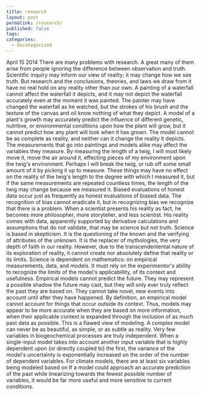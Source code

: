 ```yaml
---
title: research
layout: post
permalink: /research/
published: false
tags:
categories:
  - Uncategorized
---
```

April 15 2014
	There are many problems with research. A great many of them arise from people ignoring the difference between observation and truth. Scientific inquiry may inform our view of reality; it may change how we see truth. But research and the conclusions, theories, and laws we draw from it have no real hold on any reality other than our own.
	A painting of a waterfall cannot affect the waterfall it depicts, and it may not depict the waterfall accurately even at the moment it was painted. The painter may have changed the waterfall as he watched, but the strokes of his brush and the texture of the canvas and oil know nothing of what they depict.
	A model of a plant's growth may accurately predict the influence of different genetic, nutritive, or environmental conditions upon how the plant will grow, but it cannot predict how any plant will look when it has grown. The model cannot be as complete as reality, and neither can it change the reality it depicts.
	The measurements that go into paintings and models alike may affect the variables they measure. By measuring the length of a twig, I will most likely move it, move the air around it, effecting pieces of my environment upon the twig's environment. Perhaps I will break the twig, or rub off some small amount of it by picking it up to measure. These things may have no effect on the reality of the twig's length to the degree with which I measured it, but if the same measurements are repeated countless times, the length of the twig may change because we measured it.
	Biased evaluations of honest data occur just as frequently as honest evaluations of biased data. The recognition of bias cannot eradicate it, but in recognizing bias we recognize that there is a problem. When a scientist presents his reality as fact, he becomes more philosopher, more storyteller, and less scientist. His reality comes with data, apparently supported by derivative calculations and assumptions that do not validate, that may be science but not truth.
	Science is based in skepticism. It is the questioning of the known and the verifying of attributes of the unknown. It is the replacer of mythologies, the very depth of faith in our reality. However, due to the transcendentental nature of its exploration of reality, it cannot create nor absolutely define that reality or its limits.
	Science is dependent on mathematics: on empirical measurements, data, and models. It must rely on the experimentor's ability to recognize the limits of the model's applicabillity, of its context and usefulness.
	Empirical models cannot predict the future. They may represent a possible shadow the future may cast, but they will only ever truly reflect the past they are based on. They cannot take novel, new events into account until after they have happened. By definition, an empirical model cannot account for things that occur outside its context. Thus, models may appear to be more accurate when they are based on more information, when their applicable context is expanded through the inclusion of as much past data as possible. This is a flawed view of modeling. A complex model can never be as beautiful, as simple, or as subtle as reality.
	Very few variables in biogeochemical processes are truly independent. When a single-input model takes into account another input variable that is highly dependent upon (or directly coupled to) the first, the variance of the model's uncertainty is exponentially increased on the order of the number of dependent variables. For climate models, there are at least six variables being modeled based on
	If a model could approach an accurate prediction of the past while linearizing towards the fewest possible number of variables, it would be far more useful and more sensitive to current conditions.
